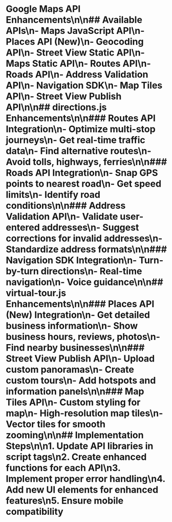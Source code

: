 # Google Maps API Enhancements\n\n## Available APIs\n- Maps JavaScript API\n- Places API (New)\n- Geocoding API\n- Street View Static API\n- Maps Static API\n- Routes API\n- Roads API\n- Address Validation API\n- Navigation SDK\n- Map Tiles API\n- Street View Publish API\n\n## directions.js Enhancements\n\n### Routes API Integration\n- Optimize multi-stop journeys\n- Get real-time traffic data\n- Find alternative routes\n- Avoid tolls, highways, ferries\n\n### Roads API Integration\n- Snap GPS points to nearest road\n- Get speed limits\n- Identify road conditions\n\n### Address Validation API\n- Validate user-entered addresses\n- Suggest corrections for invalid addresses\n- Standardize address formats\n\n### Navigation SDK Integration\n- Turn-by-turn directions\n- Real-time navigation\n- Voice guidance\n\n## virtual-tour.js Enhancements\n\n### Places API (New) Integration\n- Get detailed business information\n- Show business hours, reviews, photos\n- Find nearby businesses\n\n### Street View Publish API\n- Upload custom panoramas\n- Create custom tours\n- Add hotspots and information panels\n\n### Map Tiles API\n- Custom styling for map\n- High-resolution map tiles\n- Vector tiles for smooth zooming\n\n## Implementation Steps\n\n1. Update API libraries in script tags\n2. Create enhanced functions for each API\n3. Implement proper error handling\n4. Add new UI elements for enhanced features\n5. Ensure mobile compatibility